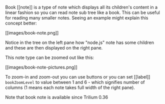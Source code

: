 Book [[note]] is a type of note which displays all its children's content in a linear fashion so you can read note sub tree like a book. This can be useful for reading many smaller notes. Seeing an example might explain this concept better:

[[images/book-note.png]]

Notice in the tree on the left pane how "node.js" note has some children and these are then displayed on the right pane.

This note type can be zoomed out like this:

[[images/book-note-pictures.png]]

To zoom-in and zoom-out you can use buttons or you can set [[label]] `bookZoomLevel` to value between 1 and 6 - which signifies number of columns (1 means each note takes full width of the right pane).

Note that book note is available since Trilium 0.36